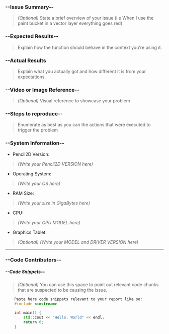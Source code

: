 <!--
This comment utilizes the Markdown language for styling.
To style your comment please refer to Github's Markdown Guide https://guides.github.com/features/mastering-markdown/
Please use the SEARCH function before opening a new issue and look for your problem to avoid duplicates!
-->

### --Issue Summary--
> _(Optional)_ State a brief overview of your issue (i.e When I use the paint bucket in a vector layer everything goes red)

### --Expected Results--
> Explain how the function should behave in the context you're using it.

### --Actual Results
> Explain what you actually got and how different it is from your expectations.

### --Video or Image Reference--
> _(Optional)_ Visual reference to showcase your problem

### --Steps to reproduce--
> Enumerate as best as you can the actions that were executed to trigger the problem

### --System Information--
+ Pencil2D Version:
> _(Write your Pencil2D VERSION here)_

+ Operating System:
> _(Write your OS here)_

+ RAM Size:
> _(Write your size in GigaBytes here)_

+ CPU:
>_(Write your CPU MODEL here)_

+ Graphics Tablet:
> _(Optional) (Write your MODEL and DRIVER VERSION here)_

---
### --Code Contributors--
##### --Code Snippets--
> _(Optional)_ You can use this space to point out relevant code chunks that are suspected to be causing the issue.

```C++
    Paste here code snippets relevant to your report like so:
    #include <iostream>

    int main() {
        std::cout << "Hello, World" << endl;        
        return 0;
    }

```
